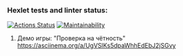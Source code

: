 ### Hexlet tests and linter status:
[![Actions Status](https://github.com/ingotr/java-project-lvl1/workflows/hexlet-check/badge.svg)](https://github.com/ingotr/java-project-lvl1/actions)
[![Maintainability](https://api.codeclimate.com/v1/badges/a99a88d28ad37a79dbf6/maintainability)](https://codeclimate.com/github/codeclimate/codeclimate/maintainability)

1) Демо игры: "Проверка на чётность"
https://asciinema.org/a/UgVSlKs5dpaWhhEdEbJ2jSGvy
